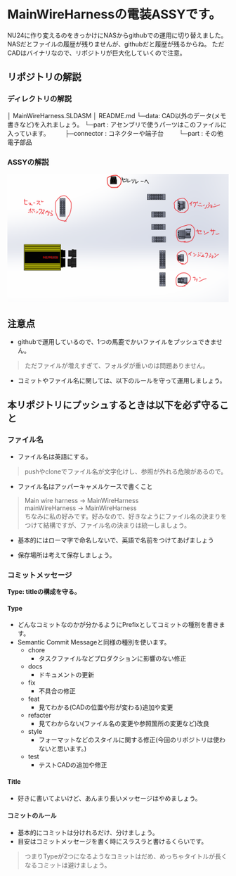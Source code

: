 # MainWireHarnessの電装ASSYです。
NU24に作り変えるのをきっかけにNASからgithubでの運用に切り替えました。
NASだとファイルの履歴が残りませんが、githubだと履歴が残るからね。
ただCADはバイナリなので、リポジトリが巨大化していくので注意。

## リポジトリの解説
### ディレクトリの解説
│  MainWireHarness.SLDASM 
│  README.md
└─data: CAD以外のデータ(メモ書きなど)を入れましょう。
└─part : アセンブリで使うパーツはこのファイルに入っています。
&nbsp;&nbsp; &nbsp; &nbsp; &nbsp;├─connector : コネクターや端子台
&nbsp;&nbsp; &nbsp; &nbsp; &nbsp;└─part : その他電子部品

### ASSYの解説
![alt image](data/circuit.png)

## 注意点
* githubで運用しているので、1つの馬鹿でかいファイルをプッシュできません。  
>ただファイルが増えすぎて、フォルダが重いのは問題ありません。
* コミットやファイル名に関しては、以下のルールを守って運用しましょう。

## 本リポジトリにプッシュするときは以下を必ず守ること
### ファイル名
* ファイル名は英語にする。
>pushやcloneでファイル名が文字化けし、参照が外れる危険があるので。

* ファイル名はアッパーキャメルケースで書くこと
>Main wire harness → MainWireHarness  
>mainWireHarness → MainWireHarness  
>ちなみに私の好みです。好みなので、好きなようにファイル名の決まりをつけて結構ですが、ファイル名の決まりは統一しましょう。  

* 基本的にはローマ字で命名しないで、英語で名前をつけてあげましょう

* 保存場所は考えて保存しましょう。

### コミットメッセージ
**Type: titleの構成を守る。**

#### Type
* どんなコミットなのかが分かるようにPrefixとしてコミットの種別を書きます。
* Semantic Commit Messageと同様の種別を使います。
  * chore
    * タスクファイルなどプロダクションに影響のない修正
  * docs
    * ドキュメントの更新
  * fix
    * 不具合の修正
  * feat
    * 見てわかる(CADの位置や形が変わる)追加や変更
  * refacter
    * 見てわからない(ファイル名の変更や参照箇所の変更など)改良
  * style
    * フォーマットなどのスタイルに関する修正(今回のリポジトリは使わないと思います。)
  * test
    * テストCADの追加や修正

#### Title
* 好きに書いてよいけど、あんまり長いメッセージはやめましょう。

#### コミットのルール
* 基本的にコミットは分けれるだけ、分けましょう。
* 目安はコミットメッセージを書く時にスラスラと書けるくらいです。
>つまりTypeが2つになるようなコミットはだめ、めっちゃタイトルが長くなるコミットは避けましょう。


